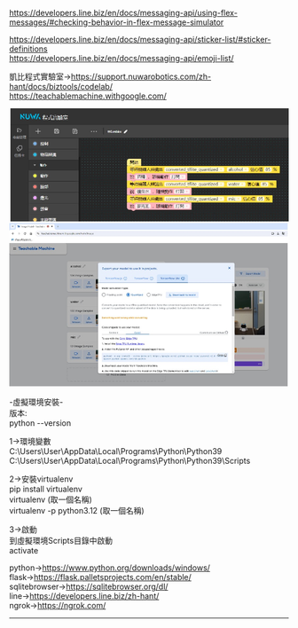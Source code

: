 https://developers.line.biz/en/docs/messaging-api/using-flex-messages/#checking-behavior-in-flex-message-simulator  

https://developers.line.biz/en/docs/messaging-api/sticker-list/#sticker-definitions  
https://developers.line.biz/en/docs/messaging-api/emoji-list/  


凱比程式實驗室->https://support.nuwarobotics.com/zh-hant/docs/biztools/codelab/  
https://teachablemachine.withgoogle.com/  
  
![image](do.jpg)  
![image](do01.jpg)  


-虛擬環境安裝-  
版本:  
python --version  
 
1->環境變數  
C:\Users\User\AppData\Local\Programs\Python\Python39  
C:\Users\User\AppData\Local\Programs\Python\Python39\Scripts  
  
2->安裝virtualenv  
pip install virtualenv  
virtualenv (取一個名稱)  
virtualenv -p python3.12 (取一個名稱)  
  
3->啟動  
到虛擬環境Scripts目錄中啟動  
activate  
  
python->https://www.python.org/downloads/windows/  
flask->https://flask.palletsprojects.com/en/stable/  
sqlitebrowser->https://sqlitebrowser.org/dl/  
line->https://developers.line.biz/zh-hant/  
ngrok->https://ngrok.com/  

------------------------------------------------------------------------------  
